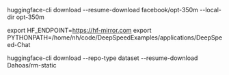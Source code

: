 huggingface-cli download --resume-download facebook/opt-350m --local-dir opt-350m

export HF_ENDPOINT=https://hf-mirror.com
export PYTHONPATH=/home/nh/code/DeepSpeedExamples/applications/DeepSpeed-Chat

huggingface-cli download --repo-type dataset --resume-download Dahoas/rm-static

